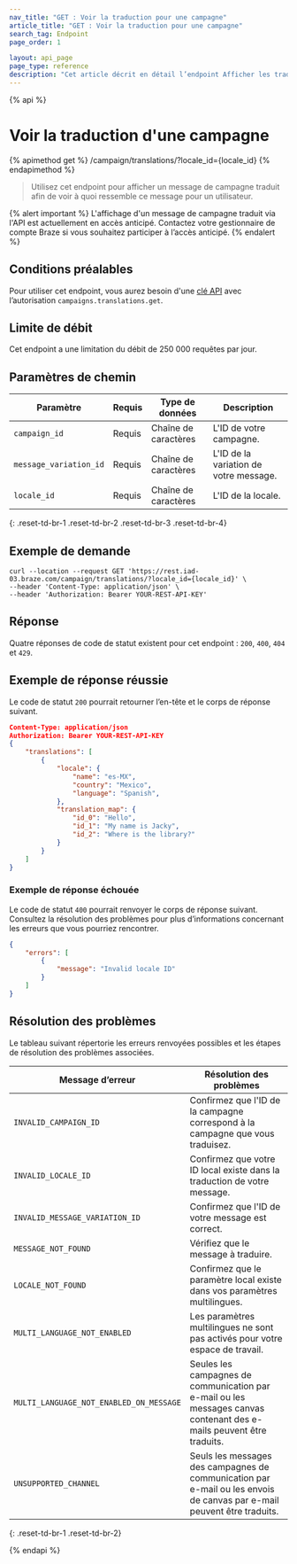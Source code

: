 ```yaml
---
nav_title: "GET : Voir la traduction pour une campagne"
article_title: "GET : Voir la traduction pour une campagne"
search_tag: Endpoint
page_order: 1

layout: api_page
page_type: reference
description: "Cet article décrit en détail l’endpoint Afficher les traductions pour une campagne."
---
```


{% api %}
# Voir la traduction d'une campagne
{% apimethod get %}
/campaign/translations/?locale_id={locale_id}
{% endapimethod %}

> Utilisez cet endpoint pour afficher un message de campagne traduit afin de voir à quoi ressemble ce message pour un utilisateur.

{% alert important %}
L'affichage d'un message de campagne traduit via l'API est actuellement en accès anticipé. Contactez votre gestionnaire de compte Braze si vous souhaitez participer à l’accès anticipé.
{% endalert %}

## Conditions préalables

Pour utiliser cet endpoint, vous aurez besoin d'une [clé API]({{site.baseurl}}/api/basics#rest-api-key/) avec l’autorisation `campaigns.translations.get`.

## Limite de débit

Cet endpoint a une limitation du débit de 250 000 requêtes par jour.

## Paramètres de chemin

| Paramètre | Requis | Type de données | Description |
| --------- | ---------| --------- | ----------- |
|`campaign_id`| Requis | Chaîne de caractères | L'ID de votre campagne. |
|`message_variation_id`| Requis | Chaîne de caractères | L'ID de la variation de votre message. |
|`locale_id`| Requis | Chaîne de caractères | L'ID de la locale. |
{: .reset-td-br-1 .reset-td-br-2 .reset-td-br-3  .reset-td-br-4}


## Exemple de demande

```
curl --location --request GET 'https://rest.iad-03.braze.com/campaign/translations/?locale_id={locale_id}' \
--header 'Content-Type: application/json' \
--header 'Authorization: Bearer YOUR-REST-API-KEY'
```

## Réponse

Quatre réponses de code de statut existent pour cet endpoint : `200`, `400`, `404` et `429`.

## Exemple de réponse réussie

Le code de statut `200` pourrait retourner l’en-tête et le corps de réponse suivant.

```json
Content-Type: application/json
Authorization: Bearer YOUR-REST-API-KEY
{
	"translations": [
		{
			"locale": {
 				"name": "es-MX",
 				"country": "Mexico",
 				"language": "Spanish",
			},
			"translation_map": {
				"id_0": "Hello",
				"id_1": "My name is Jacky",
				"id_2": "Where is the library?"
			}
		}
	]
}
```

### Exemple de réponse échouée

Le code de statut `400` pourrait renvoyer le corps de réponse suivant. Consultez la résolution des problèmes[](#troubleshooting) pour plus d’informations concernant les erreurs que vous pourriez rencontrer.

```json
{
	"errors": [
		{
			"message": "Invalid locale ID"
		}
	]
}
```

## Résolution des problèmes

Le tableau suivant répertorie les erreurs renvoyées possibles et les étapes de résolution des problèmes associées.

| Message d’erreur                           | Résolution des problèmes                                                                    |
|-----------------------------------------|------------------------------------------------------------------------------------|
| `INVALID_CAMPAIGN_ID`                   | Confirmez que l'ID de la campagne correspond à la campagne que vous traduisez.                   |
| `INVALID_LOCALE_ID`                     | Confirmez que votre ID local existe dans la traduction de votre message.                         |
| `INVALID_MESSAGE_VARIATION_ID`          | Confirmez que l'ID de votre message est correct.                                                |
| `MESSAGE_NOT_FOUND`                     | Vérifiez que le message à traduire.                                           |
| `LOCALE_NOT_FOUND`                      | Confirmez que le paramètre local existe dans vos paramètres multilingues.                         |
| `MULTI_LANGUAGE_NOT_ENABLED`            | Les paramètres multilingues ne sont pas activés pour votre espace de travail.                       |
| `MULTI_LANGUAGE_NOT_ENABLED_ON_MESSAGE` | Seules les campagnes de communication par e-mail ou les messages canvas contenant des e-mails peuvent être traduits.             |
| `UNSUPPORTED_CHANNEL`                   | Seuls les messages des campagnes de communication par e-mail ou les envois de canvas par e-mail peuvent être traduits. |
{: .reset-td-br-1 .reset-td-br-2}

{% endapi %}